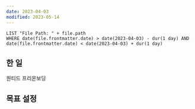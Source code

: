 ```yaml
---
date: 2023-04-03
modified: 2023-05-14
---
```


```dataview
LIST "File Path: " + file.path
WHERE date(file.frontmatter.date) > date(2023-04-03) - dur(1 day) AND date(file.frontmatter.date) < date(2023-04-03) + dur(1 day)
```

## 한 일

원티드 프리온보딩

## 목표 설정

